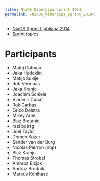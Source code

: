 ```yaml
---
title: NixOS Kiberpipa sprint 2014
permalink: /NixOS_Kiberpipa_sprint_2014/
---
```


-   [NixOS Sprint Ljubljana 2014](http://www.kiberpipa.org/nixos-sprint-ljubljana-2014)
-   [Sprint topics](https://titanpad.com/7yn7iBQ6n2)

Participants
============

-   Matej Cotman
-   Jaka Hudoklin
-   Matija Šuklje
-   Rob Vermaas
-   Jaka Kranjc
-   Joachim Schiele
-   Vladimír Čunát
-   Rok Garbas
-   Eelco Dolstra
-   Mikey Ariel
-   Blaz Bratanic
-   razi bo(r)g
-   Joel Taylor
-   Domen Kožar
-   Sander van der Burg
-   Nicolas Pierron (nbp)
-   Blaž Kranjc
-   Thomas Strobel
-   Ambroz Bizjak
-   Andraz Brodnik
-   Markus Kohlhase
